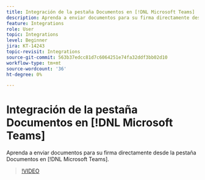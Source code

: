 ```yaml
---
title: Integración de la pestaña Documentos en [!DNL Microsoft Teams]
description: Aprenda a enviar documentos para su firma directamente desde la pestaña Documentos en [!DNL Microsoft Teams]
feature: Integrations
role: User
topic: Integrations
level: Beginner
jira: KT-14243
topic-revisit: Integrations
source-git-commit: 563b37edcc81d7c6064251e74fa32ddf3bb02d10
workflow-type: tm+mt
source-wordcount: '36'
ht-degree: 0%

---
```


# Integración de la pestaña Documentos en [!DNL Microsoft Teams]

Aprenda a enviar documentos para su firma directamente desde la pestaña Documentos en [!DNL Microsoft Teams].

>[!VIDEO](https://video.tv.adobe.com/v/3425477?quality=12&learn=on&hidetitle=true)
